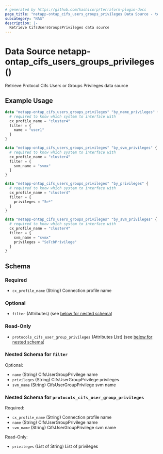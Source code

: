 ```yaml
---
# generated by https://github.com/hashicorp/terraform-plugin-docs
page_title: "netapp-ontap_cifs_users_groups_privileges Data Source - terraform-provider-netapp-ontap"
subcategory: "NAS"
description: |-
  Retrieve CifsUsersGroupsPrivileges data source
---
```


# Data Source netapp-ontap_cifs_users_groups_privileges ()

Retrieve Protocol Cifs Users or Groups Privileges data source

## Example Usage
```terraform
data "netapp-ontap_cifs_users_groups_privileges" "by_name_privileges" {
  # required to know which system to interface with
  cx_profile_name = "cluster4"
  filter = {
    name = "user1"
  }
}

data "netapp-ontap_cifs_users_groups_privileges" "by_svm_privileges" {
  # required to know which system to interface with
  cx_profile_name = "cluster4"
  filter = {
    svm_name = "svmx"
  }
}

data "netapp-ontap_cifs_users_groups_privileges" "by_privileges" {
  # required to know which system to interface with
  cx_profile_name = "cluster4"
  filter = {
    privileges = "Se*"
  }
}

data "netapp-ontap_cifs_users_groups_privileges" "by_svm_privileges" {
  # required to know which system to interface with
  cx_profile_name = "cluster4"
  filter = {
    svm_name = "svmx"
    privileges = "SeTcbPrivilege"
  }
}
```

<!-- schema generated by tfplugindocs -->
## Schema

### Required

- `cx_profile_name` (String) Connection profile name

### Optional

- `filter` (Attributes) (see [below for nested schema](#nestedatt--filter))

### Read-Only

- `protocols_cifs_user_group_privileges` (Attributes List) (see [below for nested schema](#nestedatt--protocols_cifs_user_group_privileges))

<a id="nestedatt--filter"></a>
### Nested Schema for `filter`

Optional:

- `name` (String) CifsUserGroupPrivilege name
- `privileges` (String) CifsUserGroupPrivilege privileges
- `svm_name` (String) CifsUserGroupPrivilege svm name


<a id="nestedatt--protocols_cifs_user_group_privileges"></a>
### Nested Schema for `protocols_cifs_user_group_privileges`

Required:

- `cx_profile_name` (String) Connection profile name
- `name` (String) CifsUserGroupPrivilege name
- `svm_name` (String) CifsUserGroupPrivilege svm name

Read-Only:

- `privileges` (List of String) List of privileges


